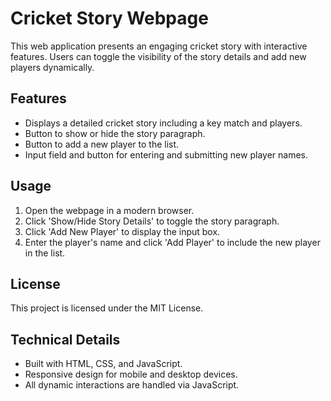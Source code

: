 # Cricket Story Webpage

This web application presents an engaging cricket story with interactive features. Users can toggle the visibility of the story details and add new players dynamically.

## Features
- Displays a detailed cricket story including a key match and players.
- Button to show or hide the story paragraph.
- Button to add a new player to the list.
- Input field and button for entering and submitting new player names.

## Usage
1. Open the webpage in a modern browser.
2. Click 'Show/Hide Story Details' to toggle the story paragraph.
3. Click 'Add New Player' to display the input box.
4. Enter the player's name and click 'Add Player' to include the new player in the list.

## License
This project is licensed under the MIT License.

## Technical Details
- Built with HTML, CSS, and JavaScript.
- Responsive design for mobile and desktop devices.
- All dynamic interactions are handled via JavaScript.
